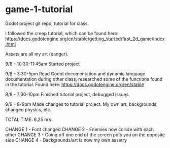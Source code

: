 # game-1-tutorial
Godot project git repo, tutorial for class.

I followed the creep tutorial, which can be found here: https://docs.godotengine.org/en/stable/getting_started/first_2d_game/index.html

Assets are all my art (banger).

9/8 - 10:30-11:45am Started project

9/8 - 3:30-5pm Read Godot documentation and dynamic language documentation during other class, researched some of the functions found in the tutorial. Found here: https://docs.godotengine.org/en/stable

9/8 - 7:30-10pm Finished tutorial project, debugged issues

9/9 - 8-9pm Made changes to tutorial project. My own art, backgrounds, changed physics, etc.

TOTAL TIME: 6.25 hrs

CHANGE 1 - Font changed
CHANGE 2 - Enemies now collide with each other
CHANGE 3 - Going off one end of the screen puts you on the opposite side
CHANGE 4 - Backgrounds/art is now my own assetry
